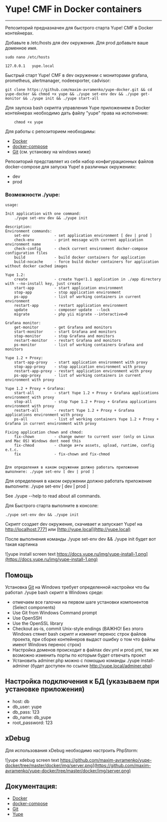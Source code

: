 # Yupe! CMF in Docker containers #
----------------------------------
Репозиторий предназначен для быстрого старта Yupe! CMF в Docker контейнерах.

Добавьте в /etc/hosts для dev окружения. Для prod добавьте ваше доменное имя.
    
    sudo nano /etc/hosts
    
    127.0.0.1   yupe.local

Быстрый старт Yupe! CMF в dev окружении с мониторами grafana, prometheus, alertmanager, nodeexporter, cadvisor:

    git clone https://github.com/maxim-avramenko/yupe-docker.git && cd yupe-docker && chmod +x yupe && ./yupe set-env dev && ./yupe get-monitor && ./yupe init && ./yupe start-all

Для заупска bash скрипта управления Yupe приложением в Docker контейнерах необходимо дать файлу "yupe" права на исполнение:

        chmod +x yupe


Для работы с репозиторием необходимы:
- [Docker](https://docs.docker.com/engine/installation/)
- [docker-compose](https://docs.docker.com/compose/install/)
- [Git](https://git-scm.com/downloads) (см. установку на windows ниже)


Репозиторий представляет из себя набор конфигурационных файлов docker-compose для запуска Yupe! в различных окружениях:
 - dev
 - prod

### Возможности ./yupe: ###

    usage:
    
    Init application with one command:
        ./yupe set-env dev && ./yupe init
    
    description:
    Environment commands:
        set-env           - set application environment [ dev | prod ]
        check-env         - print message with current application environment name
        check-config      - check current environment docker-compose configuration files
        build             - build docker containers for application
        build-nocache     - force build docker containers for application without docker cached images
    
    Yupe 1.2:
        create            - create Yupe!1.1 application in ./app directory with --no-install key, just create
        start-app         - start application environment
        stop-app          - stop application environment
        ps-app            - list of working containers in current environment
        restart-app       - restart application environment
        update            - composer update  --lock
        migrate           - php yii migrate --interactive=0
    
    Grafana monitor:
        get-monitor       - get Grafana and monitors
        start-monitor     - start Grafana and monitors
        stop-monitor      - stop Grafana and monitors
        restart-monitor   - restart Grafana and monitors
        ps-monitor        - list of working containers Grafana and monitors
    
    Yupe 1.2 + Proxy:
        start-app-proxy   - start application environment with proxy
        stop-app-proxy    - stop application environment with proxy
        restart-app-proxy - restart application environment with proxy
        ps-app-proxy      - list of working containers in current environment with proxy
    
    Yupe 1.2 + Proxy + Grafana:
        start-all         - start Yupe 1.2 + Proxy + Grafana applications environment with proxy
        stop-all          - stop Yupe 1.2 + Proxy + Grafana applications environment with proxy
        restart-all       - restart Yupe 1.2 + Proxy + Grafana applications environment with proxy
        ps-all            - list of working containers Yupe 1.2 + Proxy + Grafana in current environment with proxy
    
    Fixing application chown and chmod:
        fix-chown         - change owner to current user (only on Linux and Mac OS) Windows dont need this
        fix-chmod         - change a+rw assets, upload, runtime, config e.t.c.
        fix               - fix-chown and fix-chmod
    
    
    Для определения в каком окружении должно работать приложение выполните: ./yupe set-env [ dev | prod ]



Для определения в каком окружении должно работать приложение выполните: ./yupe set-env [ dev | prod ]

See ./yupe --help to read about all commands.
    
Для Быстрого старта выполните в консоле:
    
    ./yupe set-env dev && ./yupe init
    
Скрипт создает dev окружение, скачивает и запускает Yupe! на [http://localhost:7771](http://localhost:7771) или [http://yupe.local](http://yupe.local)


После выполнения команды ./yupe set-env dev && ./yupe init будет вот такая картинка

![yupe install screen text https://docs.yupe.ru/img/yupe-install-1.png](https://docs.yupe.ru/img/yupe-install-1.png)


Помощь
------
Установка [Git](https://git-scm.com/downloads) на Windows требует определенной настройки что бы работал ./yupe bash скрипт в Windows среде:

- отмечаем все галочки на первом шаге установки компонентов (Select components)
- Use Git from Windows Command prompt
- Use OpenSSH
- Use the OpenSSL library
- Checkout as-is, commit Unix-style endings (ВАЖНО! Без этого Windows стянет bash скрипт и изменит перенос строк файлов проекта, при сборке контейнеров выдаст ошибку о том что файлы имеют Windows перенос строк)
- Настройка доменов происходит в файлах dev.yml и prod.yml, так же возможно изменить порты по которым будет отвечать проект
- Установить adminer.php можно с помощью команды ./yupe install-adminer (будет доступен по ссылке http://yupe.local/adminer.php)


Настройка подключения к БД (указываем при установке приложения)
---
- host: db
- db_user: yupe
- db_pass: 123
- db_name: db_yupe
- root_password: 123

xDebug
------
Для использования xDebug необходимо настроить PhpStorm:

![yupe xdebug screen text https://github.com/maxim-avramenko/yupe-docker/tree/master/docker/img/server.png](https://github.com/maxim-avramenko/yupe-docker/tree/master/docker/img/server.png)

Документация:
------------
- [Docker](https://docs.docker.com/)
- [docker-compose](https://docs.docker.com/compose/overview/)
- [Git](https://git-scm.com/downloads)
- [Yupe](https://docs.yupe.ru/)
 
